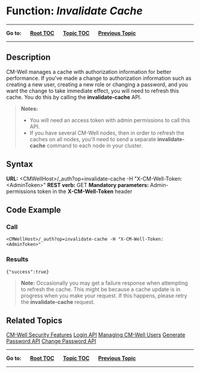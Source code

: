 # Function: *Invalidate Cache*
----

**Go to:** &nbsp;&nbsp;&nbsp;&nbsp; [**Root TOC**](CM-Well.RootTOC.md) &nbsp;&nbsp;&nbsp;&nbsp; [**Topic TOC**](API.TOC.md) &nbsp;&nbsp;&nbsp;&nbsp; [**Previous Topic**](API.Auth.ChangePassword.md)

----

## Description

CM-Well manages a cache with authorization information for better performance. If you've made a change to authorization information such as creating a new user, creating a new role or changing a password, and you want the change to take immediate effect, you will need to refresh this cache. You do this by calling the **invalidate-cache** API.

>**Notes:** 
>* You will need an access token with admin permissions to call this API.
>* If you have several CM-Well nodes, then in order to refresh the caches on all nodes, you'll need to send a separate **invalidate-cache** command to each node in your cluster.

## Syntax

**URL:** \<CMWellHost\>/_auth?op=invalidate-cache -H "X-CM-Well-Token:\<AdminToken\>"
**REST verb:** GET
**Mandatory parameters:** Admin-permissions token in the **X-CM-Well-Token** header

## Code Example

### Call

    <CMWellHost>/_auth?op=invalidate-cache -H "X-CM-Well-Token:<AdminToken>"

### Results

    {"success":true}

>**Note:** Occasionally you may get a failure response when attempting to refresh the cache. This might be because a cache update is in progress when you make your request. If this happens, please retry the **invalidate-cache** request. 

## Related Topics
[CM-Well Security Features](DevGuide.CM-WellSecurityFeatures.md)
[Login API](API.Login.Login.md)
[Managing CM-Well Users](DevGuide.ManagingUsers.md)
[Generate Password API](API.Auth.GeneratePassword.md)
[Change Password API](API.Auth.ChangePassword.md)

----

**Go to:** &nbsp;&nbsp;&nbsp;&nbsp; [**Root TOC**](CM-Well.RootTOC.md) &nbsp;&nbsp;&nbsp;&nbsp; [**Topic TOC**](API.TOC.md) &nbsp;&nbsp;&nbsp;&nbsp; [**Previous Topic**](API.Auth.ChangePassword.md)

----
